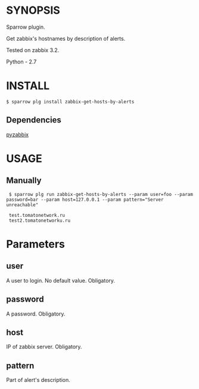 # SYNOPSIS

Sparrow plugin. 

Get zabbix's hostnames by description of alerts.

Tested on zabbix 3.2.

Python - 2.7
# INSTALL

    $ sparrow plg install zabbix-get-hosts-by-alerts

## Dependencies

[pyzabbix](https://github.com/lukecyca/pyzabbix)

# USAGE

## Manually
 
     $ sparrow plg run zabbix-get-hosts-by-alerts --param user=foo --param password=bar --param host=127.0.0.1 --param pattern="Server unreachable"
     
     test.tomatonetwork.ru
     test2.tomatonetworku.ru
# Parameters

## user
 
 A user to login. No default value. Obligatory.
 
## password
 
 A password. Obligatory.
 
## host
 
 IP of zabbix server. Obligatory.

## pattern
 
 Part of alert's description.
